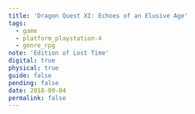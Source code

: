 ```yaml
---
title: 'Dragon Quest XI: Echoes of an Elusive Age'
tags:
  - game
  - platform_playstation-4
  - genre_rpg
note: 'Edition of Lost Time'
digital: true
physical: true
guide: false
pending: false
date: 2018-09-04
permalink: false
---
```

